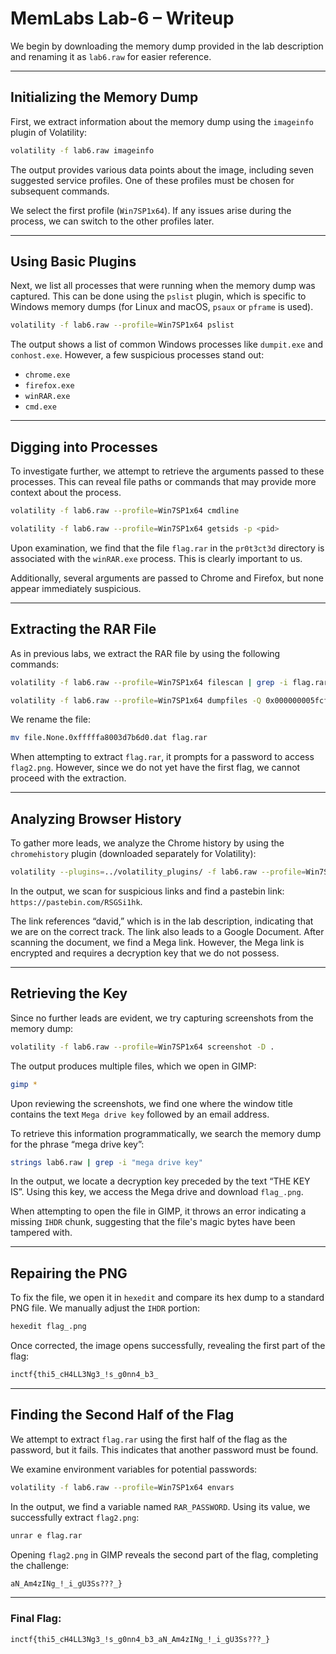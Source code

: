 # MemLabs Lab-6 – Writeup

We begin by downloading the memory dump provided in the lab description and renaming it as `lab6.raw` for easier reference.

---

## Initializing the Memory Dump

First, we extract information about the memory dump using the `imageinfo` plugin of Volatility:

```bash
volatility -f lab6.raw imageinfo  
```

The output provides various data points about the image, including seven suggested service profiles. One of these profiles must be chosen for subsequent commands.

We select the first profile (`Win7SP1x64`). If any issues arise during the process, we can switch to the other profiles later.

---

## Using Basic Plugins

Next, we list all processes that were running when the memory dump was captured. This can be done using the `pslist` plugin, which is specific to Windows memory dumps (for Linux and macOS, `psaux` or `pframe` is used).

``` bash
volatility -f lab6.raw --profile=Win7SP1x64 pslist  
```

The output shows a list of common Windows processes like `dumpit.exe` and `conhost.exe`. However, a few suspicious processes stand out:

- `chrome.exe`
- `firefox.exe`
- `winRAR.exe`
- `cmd.exe`

---

## Digging into Processes

To investigate further, we attempt to retrieve the arguments passed to these processes. This can reveal file paths or commands that may provide more context about the process.

```bash
volatility -f lab6.raw --profile=Win7SP1x64 cmdline  
```

```bash
volatility -f lab6.raw --profile=Win7SP1x64 getsids -p <pid>  
```

Upon examination, we find that the file `flag.rar` in the `pr0t3ct3d` directory is associated with the `winRAR.exe` process. This is clearly important to us.

Additionally, several arguments are passed to Chrome and Firefox, but none appear immediately suspicious.

---

## Extracting the RAR File

As in previous labs, we extract the RAR file by using the following commands:

```bash
volatility -f lab6.raw --profile=Win7SP1x64 filescan | grep -i flag.rar
```

```bash
volatility -f lab6.raw --profile=Win7SP1x64 dumpfiles -Q 0x000000005fcfc4b0 -D .
```

We rename the file:

```bash
mv file.None.0xfffffa8003d7b6d0.dat flag.rar
```

When attempting to extract `flag.rar`, it prompts for a password to access `flag2.png`. However, since we do not yet have the first flag, we cannot proceed with the extraction.

---

## Analyzing Browser History

To gather more leads, we analyze the Chrome history by using the `chromehistory` plugin (downloaded separately for Volatility):

```bash
volatility --plugins=../volatility_plugins/ -f lab6.raw --profile=Win7SP1x64 chromehistory
```

In the output, we scan for suspicious links and find a pastebin link: `https://pastebin.com/RSGSi1hk`.

The link references “david,” which is in the lab description, indicating that we are on the correct track. The link also leads to a Google Document. After scanning the document, we find a Mega link. However, the Mega link is encrypted and requires a decryption key that we do not possess.

---

## Retrieving the Key

Since no further leads are evident, we try capturing screenshots from the memory dump:

```bash
volatility -f lab6.raw --profile=Win7SP1x64 screenshot -D .  
```

The output produces multiple files, which we open in GIMP:

```bash
gimp *  
```

Upon reviewing the screenshots, we find one where the window title contains the text `Mega drive key` followed by an email address.

To retrieve this information programmatically, we search the memory dump for the phrase “mega drive key”:

```bash
strings lab6.raw | grep -i "mega drive key"  
```

In the output, we locate a decryption key preceded by the text “THE KEY IS”. Using this key, we access the Mega drive and download `flag_.png`.

When attempting to open the file in GIMP, it throws an error indicating a missing `IHDR` chunk, suggesting that the file's magic bytes have been tampered with.

---

## Repairing the PNG

To fix the file, we open it in `hexedit` and compare its hex dump to a standard PNG file. We manually adjust the `IHDR` portion:

```bash
hexedit flag_.png
```

Once corrected, the image opens successfully, revealing the first part of the flag:

```txt
inctf{thi5_cH4LL3Ng3_!s_g0nn4_b3_
```

---

## Finding the Second Half of the Flag

We attempt to extract `flag.rar` using the first half of the flag as the password, but it fails. This indicates that another password must be found.

We examine environment variables for potential passwords:

```bash
volatility -f lab6.raw --profile=Win7SP1x64 envars  
```

In the output, we find a variable named `RAR_PASSWORD`. Using its value, we successfully extract `flag2.png`:

```bash
unrar e flag.rar
```

Opening `flag2.png` in GIMP reveals the second part of the flag, completing the challenge:

```txt
aN_Am4zINg_!_i_gU3Ss???_}
```

---

### Final Flag:

```txt
inctf{thi5_cH4LL3Ng3_!s_g0nn4_b3_aN_Am4zINg_!_i_gU3Ss???_}
```


